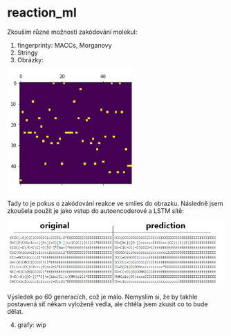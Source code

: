 # reaction_ml


Zkouším různé možnosti zakódování molekul:

1) fingerprinty: MACCs, Morganovy
2) Stringy
3) Obrázky:

![mol to picture](png/mol2pic.PNG)

Tady to je pokus o zakódování reakce ve smiles do obrazku.
Následně jsem zkoušela použít je jako vstup do autoencoderové a LSTM sítě:

![prediction](png/orig_pred.PNG)

Výsledek po 60 generacích, což je málo. Nemyslím si, že by takhle postavená síť někam vyloženě vedla, ale chtěla jsem zkusit co to bude dělat.

4) grafy:
wip


